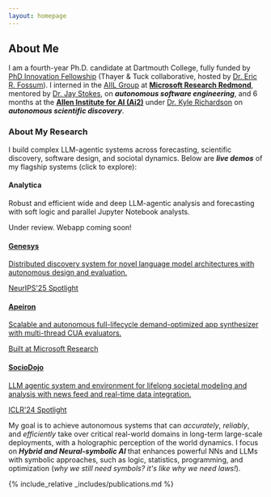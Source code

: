 ```yaml
---
layout: homepage
---
```


## About Me

I am a fourth-year Ph.D. candidate at Dartmouth College, fully funded by [PhD Innovation Fellowship](https://engineering.dartmouth.edu/graduate/phdi) (Thayer & Tuck collaborative, hosted by [Dr. Eric R. Fossum](https://engineering.dartmouth.edu/community/faculty/eric-fossum)). 
I interned in the [AIIL Group](https://www.microsoft.com/en-us/research/group/ai-interaction-and-learning/) at [**Microsoft Research Redmond**](https://www.microsoft.com/en-us/research/lab/microsoft-research-redmond/), mentored by [Dr. Jay Stokes](https://www.microsoft.com/en-us/research/people/jstokes/), on ***autonomous software engineering***, and 6 months at the [**Allen Institute for AI (Ai2)**](https://allenai.org/) under [Dr. Kyle Richardson](https://www.nlp-kyle.com/) on ***autonomous scientific discovery***. 

### About My Research
I build complex LLM-agentic systems across forecasting, scientific discovery, software design, and sociotal dynamics. Below are ***live demos*** of my flagship systems (click to explore):

<div class="project-carousel" role="list" aria-label="Flagship systems">
  <div class="project-card project-card--analytica" role="listitem">
    <div class="project-card__media" aria-hidden="true"></div>
    <div class="project-card__content">
      <h4 class="project-card__title">Analytica</h4>
      <p class="project-card__description">Robust and efficient wide and deep LLM-agentic analysis and forecasting with soft logic and parallel Jupyter Notebook analysts.</p>
      <span class="project-card__meta">Under review. Webapp coming soon!</span>
    </div>
  </div>
  <a class="project-card" role="listitem" href="https://genesys.allen.ai" target="_blank" rel="noopener">
    <div class="project-card__media project-card__media--genesys" aria-hidden="true"></div>
    <div class="project-card__content">
      <h4 class="project-card__title">Genesys</h4>
      <p class="project-card__description">Distributed discovery system for novel language model architectures with autonomous design and evaluation.</p>
      <span class="project-card__meta">NeurIPS'25 Spotlight</span>
    </div>
  </a>
  <a class="project-card" role="listitem" href="https://amorphware.com" target="_blank" rel="noopener">
    <div class="project-card__media project-card__media--apeiron" aria-hidden="true"></div>
    <div class="project-card__content">
      <h4 class="project-card__title">Apeiron</h4>
      <p class="project-card__description">Scalable and autonomous full-lifecycle demand-optimized app synthesizer with multi-thread CUA evaluators.</p>
      <span class="project-card__meta">Built at Microsoft Research</span>
    </div>
  </a>
  <a class="project-card" role="listitem" href="https://gam-gray.vercel.app/" target="_blank" rel="noopener">
    <div class="project-card__media project-card__media--sociodojo" aria-hidden="true"></div>
    <div class="project-card__content">
      <h4 class="project-card__title">SocioDojo</h4>
      <p class="project-card__description">LLM agentic system and environment for lifelong societal modeling and analysis with news feed and real-time data integration.</p>
      <span class="project-card__meta">ICLR'24 Spotlight</span>
    </div>
  </a>
</div>

My goal is to achieve autonomous systems that can *accurately*, *reliably*, and *efficiently* take over critical real-world domains in long-term large-scale deployments, with a holographic perception of the world dynamics. I focus on ***Hybrid and Neural-symbolic AI*** that enhances powerful NNs and LLMs with symbolic approaches, such as logic, statistics, programming, and optimization (*why we still need symbols? it's like why we need laws!*). 


<!--
I am especially interested in *Social Science*, *Scientific Discovery*, and *Robotics*.

🌌 *I seriously care about how AI/robotics can make a fairer, happier, and efficient society, as it is not simply a problem of better automation or higher productivity!*

-->


<!--
* **Goal:** Autonomous systems that can *robustly*, *trustworthily*, and *scalably* take over critical real-society domains in long-term large-scale deployments.
* **Methodology:** ***Hybrid and Neural-symbolic AI***, enhancing **LLM-agentic** systems with symbolic approaches, such as statistics, logic, programming, and optimization.
* **Applications:** I am especially interested in *Financial **Economics***, *Scientific Discovery*, and *Robotics*.

I seriously care about how AI can make a fairer, happier, and efficient society, as it is not simply a problem of better automation or higher productivity.

-->

<!--
I am a third-year Ph.D. candidate at Dartmouth College, with full funding from [PhD Innovation Fellowship](https://engineering.dartmouth.edu/graduate/phdi) (Thayer & Tuck collaborative program, hosted by [Dr. Eric R. Fossum](https://engineering.dartmouth.edu/community/faculty/eric-fossum)). I interned for 6 months at the [Allen Institute for AI (Ai2)](https://allenai.org/) under [Dr. Kyle Richardson](https://www.nlp-kyle.com/) on ***autonomous scientific discovery***. My research is driven by the goal of developing and understanding the foundations of **autonomous**, **trustworthy**, and **scalable** intelligent systems capable of *robustly* tackling *complex* real-world problems. It is based on my visions of the future relationship between AI, humans, and the world, that may be made possible with such systems as foundations (difficulty ascending):
1. *Specialized AGI (my goal)*: Be safely entrusted with social systems—economics, law, finance, production, and research.
2. *Independant AGI (my "imagination")*: Developing and sustaining another planet independently for 50 years before human arrival...
3. *"True" AGI (by my standard)*: Rediscover human-level (symbolic) knowledge and beyond from *"tabula rasa"* even if sent back to the pre-Sapien era.
   
*... and so on.*

To answer it, my work focuses on two weaved ideas: 1) **Neurosymbolic Learning**, including compositional representation ([ICLR'24 Poster](https://openreview.net/pdf?id=uqxBTcWRnj)), program synthesis, neurosymbolic programming, and 2) **Phylogenetic Intelligence**, such as Lifelong Multi LLM Agents ([ICLR'24 Spotlight](https://openreview.net/pdf?id=s9z0HzWJJp)), evolutionary and game-theoretic methods, online ensemble learning. Around complex real-world applications, like Automated Scientific Problem-Solving at Ai2, social science ([FinAI@ICLR'25](https://arxiv.org/pdf/2409.17266) for asset pricing). In the past, I have also worked on robotics, multimodal learning, and deep program understanding & analysis.
-->


{% include_relative _includes/publications.md %}



<!-- ## Miscellaneous


I love traveling, photography, and hiking/adventures with friends! In my spare time, I watch movies, operas, and games. My favorite directors are Stanley Kubrick and Akira Kurosawa. I have a deep and broad interest in history, classical music, and art, especially architecture, although I am not an expert.
I have been enjoying the blurring of the boundary between photography and classical paintings in a harmonious way, which are usually regarded as two opposites, realistic vs romantic. Barry Lyndon offers a good example, that's also my favorite movie. Overall, I wish to explore the world and capture it with light and shadow while infusing humanistic beauty. 
Besides, I have also traded US stocks and other financial derivatives for a long time since my freshman, starting with my undergraduate investment club. 


<p align="center">
  <img src="assets/img/triangle_s.png" alt="My conceptual division of intelligence" width="67%">
</p> -->
